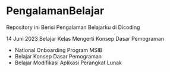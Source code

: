# PengalamanBelajar
Repository ini Berisi Pengalaman Belajarku di Dicoding

14 Juni 2023
Belajar Kelas Mengerti Konsep Dasar Pemograman
  * National Onboarding Program MSIB
  * Belajar Konsep Dasar Pemograman
  * Belajar Modifikasi Aplikasi Perangkat Lunak
